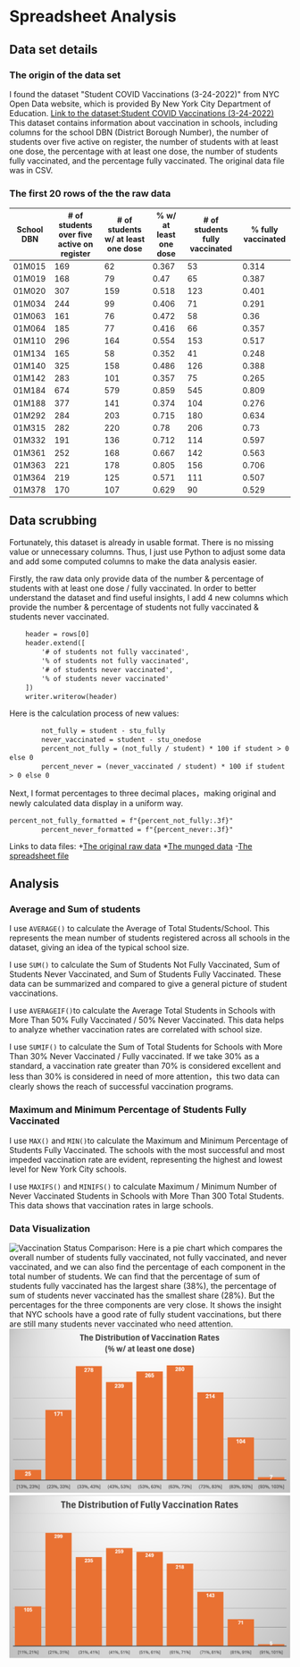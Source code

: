 # Spreadsheet Analysis
## Data set details

### The origin of the data set 
I found the dataset "Student COVID Vaccinations (3-24-2022)" from NYC Open Data website, which is provided By New York City Department of Education. 
[Link to the dataset:Student COVID Vaccinations (3-24-2022)](https://data.cityofnewyork.us/Education/Student-COVID-Vaccinations-3-24-2022-/q5xz-reje/data_preview)
This dataset contains information about vaccination in schools, including columns for the school DBN (District Borough Number), the number of students over five active on register, the number of students with at least one dose, the percentage with at least one dose, the number of students fully vaccinated, and the percentage fully vaccinated. The original data file was in CSV.

### The first 20 rows of the the raw data
| School DBN | # of students over five active on register | # of students w/ at least one dose | % w/ at least one dose | # of students fully vaccinated | % fully vaccinated |
|------------|--------------------------------------------|------------------------------------|------------------------|--------------------------------|--------------------|
| 01M015     | 169                                        | 62                                 | 0.367                  | 53                             | 0.314              |
| 01M019     | 168                                        | 79                                 | 0.47                   | 65                             | 0.387              |
| 01M020     | 307                                        | 159                                | 0.518                  | 123                            | 0.401              |
| 01M034     | 244                                        | 99                                 | 0.406                  | 71                             | 0.291              |
| 01M063     | 161                                        | 76                                 | 0.472                  | 58                             | 0.36               |
| 01M064     | 185                                        | 77                                 | 0.416                  | 66                             | 0.357              |
| 01M110     | 296                                        | 164                                | 0.554                  | 153                            | 0.517              |
| 01M134     | 165                                        | 58                                 | 0.352                  | 41                             | 0.248              |
| 01M140     | 325                                        | 158                                | 0.486                  | 126                            | 0.388              |
| 01M142     | 283                                        | 101                                | 0.357                  | 75                             | 0.265              |
| 01M184     | 674                                        | 579                                | 0.859                  | 545                            | 0.809              |
| 01M188     | 377                                        | 141                                | 0.374                  | 104                            | 0.276              |
| 01M292     | 284                                        | 203                                | 0.715                  | 180                            | 0.634              |
| 01M315     | 282                                        | 220                                | 0.78                   | 206                            | 0.73               |
| 01M332     | 191                                        | 136                                | 0.712                  | 114                            | 0.597              |
| 01M361     | 252                                        | 168                                | 0.667                  | 142                            | 0.563              |
| 01M363     | 221                                        | 178                                | 0.805                  | 156                            | 0.706              |
| 01M364     | 219                                        | 125                                | 0.571                  | 111                            | 0.507              |
| 01M378     | 170                                        | 107                                | 0.629                  | 90                             | 0.529              |


## Data scrubbing
Fortunately, this dataset is already in usable format. There is no missing value or unnecessary columns. Thus, I just use Python to adjust some data and add some computed columns to make the data analysis easier.

Firstly, the raw data only provide data of the number & percentage of students with at least one dose / fully vaccinated. In order to better understand the dataset and find useful insights, I add 4 new columns which provide the number & percentage of students not fully vaccinated & students never vaccinated. 
```
    header = rows[0]
    header.extend([
        '# of students not fully vaccinated', 
        '% of students not fully vaccinated', 
        '# of students never vaccinated', 
        '% of students never vaccinated'
    ])
    writer.writerow(header)
```
Here is the calculation process of new values:
```
        not_fully = student - stu_fully
        never_vaccinated = student - stu_onedose
        percent_not_fully = (not_fully / student) * 100 if student > 0 else 0
        percent_never = (never_vaccinated / student) * 100 if student > 0 else 0
```
Next, I format percentages to three decimal places，making original and newly calculated data display in a uniform way.
```
percent_not_fully_formatted = f"{percent_not_fully:.3f}"
        percent_never_formatted = f"{percent_never:.3f}"
```

Links to data files:
+[The original raw data](data/raw_data.csv)
*[The munged data](data/clean_data.csv) 
-[The spreadsheet file](data/clean_data.xlsx)

## Analysis
### Average and Sum of students
I use `AVERAGE()` to calculate the Average of Total Students/School. This represents the mean number of students registered across all schools in the dataset, giving an idea of the typical school size.

I use `SUM()` to calculate the Sum of Students Not Fully Vaccinated, Sum of Students Never Vaccinated, and Sum of Students Fully Vaccinated. These data can be summarized and compared to give a general picture of student vaccinations.

I use `AVERAGEIF()`to calculate the Average Total Students in Schools with More Than 50% Fully Vaccinated / 50% Never Vaccinated. This data helps to analyze whether vaccination rates are correlated with school size.

I use `SUMIF()` to calculate the Sum of Total Students for Schools with More Than 30% Never Vaccinated / Fully vaccinated. If we take 30% as a standard, a vaccination rate greater than 70% is considered excellent and less than 30% is considered in need of more attention，this two data can clearly shows the reach of successful vaccination programs.

### Maximum and Minimum Percentage of Students Fully Vaccinated
I use `MAX()` and `MIN()`to calculate the Maximum and Minimum Percentage of Students Fully Vaccinated. The schools with the most successful and most impeded vaccination rate are evident, representing the highest and lowest level for New York City schools.

I use `MAXIFS()` and `MINIFS()` to calculate Maximum / Minimum Number of Never Vaccinated Students in Schools with More Than 300 Total Students. This data shows that vaccination rates in large schools.

### Data Visualization
![Vaccination Status Comparison: Here is a pie chart which compares the overall number of students fully vaccinated, not fully vaccinated, and never vaccinated, and we can also find the percentage of each component in the total number of students. We can find that the percentage of sum of students fully vaccinated has the largest share (38%), the percentage of sum of students never vaccinated has the smallest share (28%). But the percentages for the three components are very close. It shows the insight that NYC schools have a good rate of fully student vaccinations, but there are still many students never vaccinated who need attention.](images/pie.png)
![This histogram shows the distribution of vaccination rates (% w/ at least one dose) across NYC schools. This visualization helps identify the general trend of students with at least one dose, indicating the vaccination rate in most schools is between 30% and 70%.](images/histogram1.png)
![This histogram shows the distribution of vaccination rates (% fully vaccinated) across NYC schools. It shows how many schools fall into various ranges of vaccination coverage. This visualization helps identify the general trend in vaccination rates, indicating fully vaccination rate in most schools is between 20% and 70%.](images/histogram2.png)
